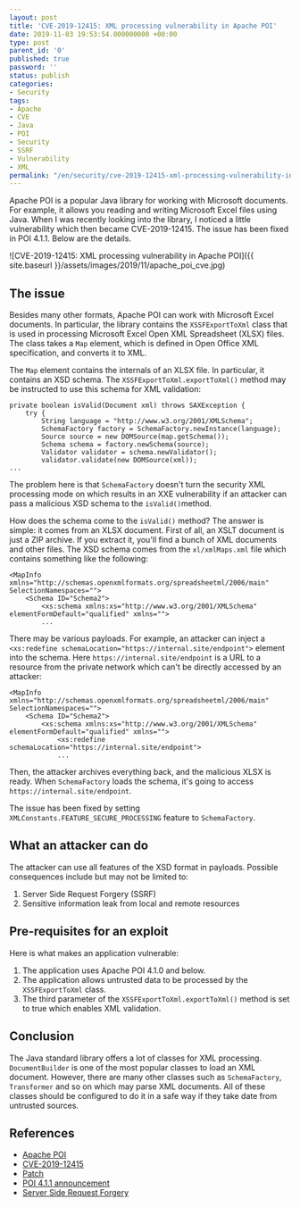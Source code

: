 ```yaml
---
layout: post
title: 'CVE-2019-12415: XML processing vulnerability in Apache POI'
date: 2019-11-03 19:53:54.000000000 +00:00
type: post
parent_id: '0'
published: true
password: ''
status: publish
categories:
- Security
tags:
- Apache
- CVE
- Java
- POI
- Security
- SSRF
- Vulnerability
- XML
permalink: "/en/security/cve-2019-12415-xml-processing-vulnerability-in-apache-poi.html"
---
```

Apache POI is a popular Java library for working with Microsoft documents. For example, it allows you reading and writing Microsoft Excel files using Java. When I was recently looking into the library, I noticed a little vulnerability which then became CVE-2019-12415. The issue has been fixed in POI 4.1.1. Below are the details.

![CVE-2019-12415: XML processing vulnerability in Apache POI]({{ site.baseurl }}/assets/images/2019/11/apache_poi_cve.jpg)

  
  


## The issue

Besides many other formats, Apache POI can work with Microsoft Excel documents. In particular, the library contains the `XSSFExportToXml` class that is used in processing Microsoft Excel Open XML Spreadsheet (XLSX) files. The class takes a `Map` element, which is defined in Open Office XML specification, and converts it to XML.

The `Map` element contains the internals of an XLSX file. In particular, it contains an XSD schema. The `XSSFExportToXml.exportToXml()` method may be instructed to use this schema for XML validation:

```
private boolean isValid(Document xml) throws SAXException {
    try {
        String language = "http://www.w3.org/2001/XMLSchema";
        SchemaFactory factory = SchemaFactory.newInstance(language);
        Source source = new DOMSource(map.getSchema());
        Schema schema = factory.newSchema(source);
        Validator validator = schema.newValidator();
        validator.validate(new DOMSource(xml));
...
```

The problem here is that `SchemaFactory` doesn't turn the security XML processing mode on which results in an XXE vulnerability if an attacker can pass a malicious XSD schema to the `isValid()`method.

How does the schema come to the `isValid()` method? The answer is simple: it comes from an XLSX document. First of all, an XSLT document is just a ZIP archive. If you extract it, you'll find a bunch of XML documents and other files. The XSD schema comes from the `xl/xmlMaps.xml` file which contains something like the following:

```
<MapInfo xmlns="http://schemas.openxmlformats.org/spreadsheetml/2006/main" SelectionNamespaces="">
    <Schema ID="Schema2">
        <xs:schema xmlns:xs="http://www.w3.org/2001/XMLSchema" elementFormDefault="qualified" xmlns="">
        ...
```

There may be various payloads. For example, an attacker can inject a `<xs:redefine schemaLocation="https://internal.site/endpoint">` element into the schema. Here `https://internal.site/endpoint` is a URL to a resource from the private network which can't be directly accessed by an attacker:

```
<MapInfo xmlns="http://schemas.openxmlformats.org/spreadsheetml/2006/main" SelectionNamespaces="">
    <Schema ID="Schema2">
        <xs:schema xmlns:xs="http://www.w3.org/2001/XMLSchema" elementFormDefault="qualified" xmlns="">
            <xs:redefine schemaLocation="https://internal.site/endpoint">
            ...
```

Then, the attacker archives everything back, and the malicious XLSX is ready. When `SchemaFactory` loads the schema, it's going to access `https://internal.site/endpoint`.

The issue has been fixed by setting `XMLConstants.FEATURE_SECURE_PROCESSING` feature to `SchemaFactory`.

## What an attacker can do

The attacker can use all features of the XSD format in payloads. Possible consequences include but may not be limited to:

1. Server Side Request Forgery (SSRF)
2. Sensitive information leak from local and remote resources

## Pre-requisites for an exploit

Here is what makes an application vulnerable:

1. The application uses Apache POI 4.1.0 and below.
2. The application allows untrusted data to be processed by the `XSSFExportToXml` class.
3. The third parameter of the `XSSFExportToXml.exportToXml()` method is set to true which enables XML validation. 

## Conclusion

The Java standard library offers a lot of classes for XML processing. `DocumentBuilder` is one of the most popular classes to load an XML document. However, there are many other classes such as `SchemaFactory`, `Transformer` and so on which may parse XML documents. All of these classes should be configured to do it in a safe way if they take date from untrusted sources.

## References

- [Apache POI](https://poi.apache.org/)
- [CVE-2019-12415](https://nvd.nist.gov/vuln/detail/CVE-2019-12415)
- [Patch](https://svn.apache.org/viewvc?view=revision&revision=1867484)
- [POI 4.1.1 announcement](https://lists.apache.org/thread.html/13a54b6a03369cfb418a699180ffb83bd727320b6ddfec198b9b728e@%3Cannounce.apache.org%3E)
- [Server Side Request Forgery](https://www.owasp.org/index.php/Server_Side_Request_Forgery)

